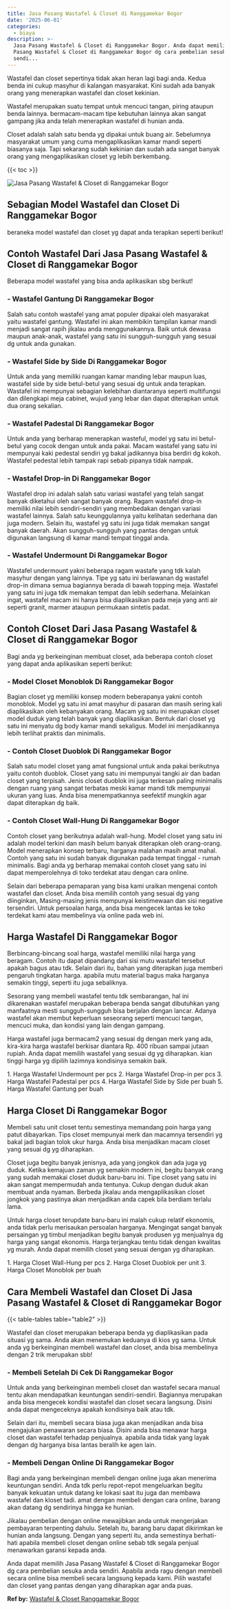 ```yaml
---
title: Jasa Pasang Wastafel & Closet di Ranggamekar Bogor
date: '2025-06-01'
categories:
  - biaya
description: >-
  Jasa Pasang Wastafel & Closet di Ranggamekar Bogor. Anda dapat memilih Jasa
  Pasang Wastafel & Closet di Ranggamekar Bogor dg cara pembelian sesuka anda
  sendi...
---
```


Wastafel dan closet sepertinya tidak akan heran lagi bagi anda. Kedua benda ini cukup masyhur di kalangan masyarakat. Kini sudah ada banyak orang yang menerapkan wastafel dan closet kekinian.

Wastafel merupakan suatu tempat untuk mencuci tangan, piring ataupun benda lainnya. bermacam-macam tipe kebutuhan lainnya akan sangat gampang jika anda telah menerapkan wastafel di hunian anda.

Closet adalah salah satu benda yg dipakai untuk buang air. Sebelumnya masyarakat umum yang cuma mengaplikasikan kamar mandi seperti biasanya saja. Tapi sekarang sudah kekinian dan sudah ada sangat banyak orang yang mengaplikasikan closet yg lebih berkembang.

{{< toc >}}

![Jasa Pasang Wastafel & Closet di Ranggamekar Bogor](/images/wastafel-closet-murah61.png)

## Sebagian Model Wastafel dan Closet Di Ranggamekar Bogor

beraneka model wastafel dan closet yg dapat anda terapkan seperti berikut!

## Contoh Wastafel Dari Jasa Pasang Wastafel & Closet di Ranggamekar Bogor

Beberapa model wastafel yang bisa anda aplikasikan sbg berikut!

### \- Wastafel Gantung Di Ranggamekar Bogor

Salah satu contoh wastafel yang amat populer dipakai oleh masyarakat yaitu wastafel gantung. Wastafel ini akan membikin tampilan kamar mandi menjadi sangat rapih jikalau anda menggunakannya. Baik untuk dewasa maupun anak-anak, wastafel yang satu ini sungguh-sungguh yang sesuai dg untuk anda gunakan.

### \- Wastafel Side by Side Di Ranggamekar Bogor

Untuk anda yang memiliki ruangan kamar manding lebar maupun luas, wastafel side by side betul-betul yang sesuai dg untuk anda terapkan. Wastafel ini mempunyai sebagian kelebihan diantaranya seperti multifungsi dan dilengkapi meja cabinet, wujud yang lebar dan dapat diterapkan untuk dua orang sekalian.

### \- Wastafel Padestal Di Ranggamekar Bogor

Untuk anda yang berharap menerapkan wasteful, model yg satu ini betul-betul yang cocok dengan untuk anda pakai. Macam wastafel yang satu ini mempunyai kaki pedestal sendiri yg bakal jadikannya bisa berdiri dg kokoh. Wastafel pedestal lebih tampak rapi sebab pipanya tidak nampak.

### \- Wastafel Drop-in Di Ranggamekar Bogor

Wastafel drop ini adalah salah satu variasi wastafel yang telah sangat banyak diketahui oleh sangat banyak orang. Ragam wastafel drop-in memiliki nilai lebih sendiri-sendiri yang membedakan dengan variasi wastafel lainnya. Salah satu keunggulannya yaitu kelihatan sederhana dan juga modern. Selain itu, wastafel yg satu ini juga tidak memakan sangat banyak daerah. Akan sungguh-sungguh yang pantas dengan untuk digunakan langsung di kamar mandi tempat tinggal anda.

### \- Wastafel Undermount Di Ranggamekar Bogor

Wastafel undermount yakni beberapa ragam wastafe yang tdk kalah masyhur dengan yang lainnya. Tipe yg satu ini berlawanan dg wastafel drop-in dimana semua bagiannya berada di bawah topping meja. Wastafel yang satu ini juga tdk memakan tempat dan lebih sederhana. Melainkan ingat, wastafel macam ini hanya bisa diaplikasikan pada meja yang anti air seperti granit, marmer ataupun permukaan sintetis padat.

## Contoh Closet Dari Jasa Pasang Wastafel & Closet di Ranggamekar Bogor

Bagi anda yg berkeinginan membuat closet, ada beberapa contoh closet yang dapat anda aplikasikan seperti berikut:

### \- Model Closet Monoblok Di Ranggamekar Bogor

Bagian closet yg memiliki konsep modern beberapanya yakni contoh monoblok. Model yg satu ini amat masyhur di pasaran dan masih sering kali diaplikasikan oleh kebanyakan orang. Macam yg satu ini merupakan closet model duduk yang telah banyak yang diaplikasikan. Bentuk dari closet yg satu ini menyatu dg body kamar mandi sekaligus. Model ini menjadikannya lebih terlihat praktis dan minimalis.

### \- Contoh Closet Duoblok Di Ranggamekar Bogor

Salah satu model closet yang amat fungsional untuk anda pakai berikutnya yaitu contoh duoblok. Closet yang satu ini mempunyai tangki air dan badan closet yang terpisah. Jenis closet duoblok ini juga terkesan paling minimalis dengan ruang yang sangat terbatas meski kamar mandi tdk mempunyai ukuran yang luas. Anda bisa menempatkannya seefektif mungkin agar dapat diterapkan dg baik.

### \- Contoh Closet Wall-Hung Di Ranggamekar Bogor

Contoh closet yang berikutnya adalah wall-hung. Model closet yang satu ini adalah model terkini dan masih belum banyak diterapkan oleh orang-orang. Model menerapkan konsep terbaru, harganya malahan masih amat mahal. Contoh yang satu ini sudah banyak digunakan pada tempat tinggal - rumah minimalis. Bagi anda yg berharap memakai contoh closet yang satu ini dapat memperolehnya di toko terdekat atau dengan cara online.

Selain dari beberapa pemaparan yang bisa kami uraikan mengenai contoh wastafel dan closet. Anda bisa memilih contoh yang sesuai dg yang diinginkan, Masing-masing jenis mempunyai keistimewaan dan sisi negative tersendiri. Untuk persoalan harga, anda bisa mengecek lantas ke toko terdekat kami atau membelinya via online pada web ini.

## Harga Wastafel Di Ranggamekar Bogor

Berbincang-bincang soal harga, wastafel memiliki nilai harga yang beragam. Contoh itu dapat dipandang dari sisi mutu wastafel tersebut apakah bagus atau tdk. Selain dari itu, bahan yang diterapkan juga memberi pengaruh tingkatan harga. apabila mutu material bagus maka harganya semakin tinggi, seperti itu juga sebaliknya.

Sesorang yang membeli wastafel tentu tdk sembarangan, hal ini dikarenakan wastafel merupakan beberapa benda sangat dibutuhkan yang manfaatnya mesti sungguh-sungguh bisa berjalan dengan lancar. Adanya wastafel akan membut keperluan seseorang seperti mencuci tangan, mencuci muka, dan kondisi yang lain dengan gampang.

Harga wastafel juga bermacam2 yang sesuai dg dengan merk yang ada, kira-kira harga wastafel berkisar diantara Rp. 400 ribuan sampai jutaan rupiah. Anda dapat memilih wastafel yang sesuai dg yg diharapkan. kian tinggi harga yg dipilih lazimnya kondisinya semakin baik.

1\. Harga Wastafel Undermount per pcs 2. Harga Wastafel Drop-in per pcs 3. Harga Wastafel Padestal per pcs 4. Harga Wastafel Side by Side per buah 5. Harga Wastafel Gantung per buah

## Harga Closet Di Ranggamekar Bogor

Membeli satu unit closet tentu semestinya memandang poin harga yang patut dibayarkan. Tips closet mempunyai merk dan macamnya tersendiri yg bakal jadi bagian tolok ukur harga. Anda bisa menjadikan macam closet yang sesuai dg yg diharapkan.

Closet juga begitu banyak jenisnya, ada yang jongkok dan ada juga yg duduk. Ketika kemajuan zaman yg semakin modern ini, begitu banyak orang yang sudah memakai closet duduk baru-baru ini. Tipe closet yang satu ini akan sangat mempermudah anda tentunya. Cukup dengan duduk akan membuat anda nyaman. Berbeda jikalau anda mengaplikasikan closet jongkok yang pastinya akan menjadikan anda capek bila berdiam terlalu lama.

Untuk harga closet terupdate baru-baru ini malah cukup relatif ekonomis, anda tidak perlu merisaukan persoalan harganya. Mengingat sangat banyak persaingan yg timbul menjadikan begitu banyak produsen yg menjualnya dg harga yang sangat ekonomis. Harga terjangkau tentu tidak dengan kwalitas yg murah. Anda dapat memilih closet yang sesuai dengan yg diharapkan.

1\. Harga Closet Wall-Hung per pcs 2. Harga Closet Duoblok per unit 3. Harga Closet Monoblok per buah

## Cara Membeli Wastafel dan Closet Di Jasa Pasang Wastafel & Closet di Ranggamekar Bogor

{{< table-tables table="table2" >}}

Wastafel dan closet merupakan beberapa benda yg diaplikasikan pada situasi yg sama. Anda akan menemukan keduanya di kios yg sama. Untuk anda yg berkeinginan membeli wastafel dan closet, anda bisa membelinya dengan 2 trik merupakan sbb!

### \- Membeli Setelah Di Cek Di Ranggamekar Bogor

Untuk anda yang berkeinginan membeli closet dan wastafel secara manual tentu akan mendapatkan keuntungan sendiri-sendiri. Bagiannya merupakan anda bisa mengecek kondisi wastafel dan closet secara langsung. Disini anda dapat mengeceknya apakah kondisinya baik atau tdk.

Selain dari itu, membeli secara biasa juga akan menjadikan anda bisa mengajukan penawaran secara biasa. Disini anda bisa menawar harga closet dan wastafel terhadap penjualnya. apabila anda tidak yang layak dengan dg harganya bisa lantas beralih ke agen lain.

### \- Membeli Dengan Online Di Ranggamekar Bogor

Bagi anda yang berkeinginan membeli dengan online juga akan menerima keuntungan sendiri. Anda tdk perlu repot-repot mengeluarkan begitu banyak kekuatan untuk datang ke lokasi saat itu juga dan membawa wastafel dan kloset tadi. amat dengan membeli dengan cara online, barang akan datang dg sendirinya hingga ke hunian.

Jikalau pembelian dengan online mewajibkan anda untuk mengerjakan pembayaran terpenting dahulu. Setelah itu, barang baru dapat dikirimkan ke hunian anda langsung. Dengan yang seperti itu, anda semestinya berhati-hati apabila membeli closet dengan online sebab tdk segala penjual menawarkan garansi kepada anda.

Anda dapat memilih Jasa Pasang Wastafel & Closet di Ranggamekar Bogor dg cara pembelian sesuka anda sendiri. Apabila anda ragu dengan membeli secara online bisa membeli secara langsung kepada kami. Pilih wastafel dan closet yang pantas dengan yang diharapkan agar anda puas.

**Ref by:** [Wastafel & Closet Ranggamekar Bogor](https://id.wikipedia.org/wiki/Wastafel)

